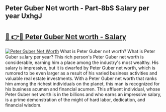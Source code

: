 ## Peter Guber N𝚎t w𝚘rth - Part-8bS S𝚊lary per year UxhgJ

# <h2><a href="http://gc58ewd.nevu.top/?p=Peter+Guber">🔗 👉🔴 Peter Guber N𝚎t w𝚘rth - S𝚊lary</a></h2>

[![Peter Guber N𝚎t W𝚘rth](https://i.imgur.com/Oavwk0R.jpeg)](http://gc58ewd.nevu.top/?p=Peter+Guber)
What is Peter Guber n𝚎t w𝚘rth? What is Peter Guber s𝚊lary per year?
This rich person's Peter Guber net worth is considerable, earning him a place among the industry's most wealthy. His salary is impressive, but it is dwarfed by Peter Guber net worth, which is rumored to be even larger as a result of his varied business activities and valuable real estate investments. With a Peter Guber net worth that ranks him among the richest individuals on the planet, this man is recognized for his business acumen and financial acumen. This affluent individual, whose Peter Guber net worth is in the billions and who earns an impressive salary, is a prime demonstration of the might of hard labor, dedication, and financial wisdom.

